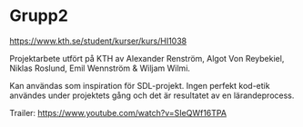 # Grupp2
https://www.kth.se/student/kurser/kurs/HI1038

Projektarbete utfört på KTH av Alexander Renström, Algot Von Reybekiel, Niklas Roslund, Emil Wennström & Wiljam Wilmi.

Kan användas som inspiration för SDL-projekt. Ingen perfekt kod-etik användes under projektets gång och det är resultatet av en lärandeprocess.

Trailer:
https://www.youtube.com/watch?v=SIeQWf16TPA
